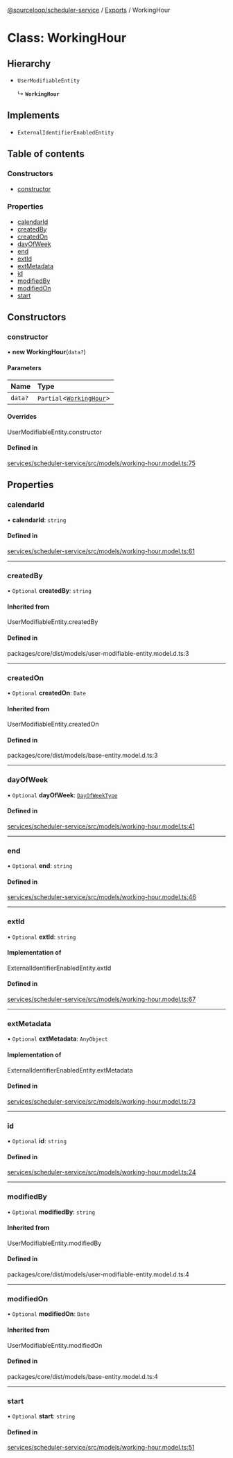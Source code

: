 [@sourceloop/scheduler-service](../README.md) / [Exports](../modules.md) / WorkingHour

# Class: WorkingHour

## Hierarchy

- `UserModifiableEntity`

  ↳ **`WorkingHour`**

## Implements

- `ExternalIdentifierEnabledEntity`

## Table of contents

### Constructors

- [constructor](WorkingHour.md#constructor)

### Properties

- [calendarId](WorkingHour.md#calendarid)
- [createdBy](WorkingHour.md#createdby)
- [createdOn](WorkingHour.md#createdon)
- [dayOfWeek](WorkingHour.md#dayofweek)
- [end](WorkingHour.md#end)
- [extId](WorkingHour.md#extid)
- [extMetadata](WorkingHour.md#extmetadata)
- [id](WorkingHour.md#id)
- [modifiedBy](WorkingHour.md#modifiedby)
- [modifiedOn](WorkingHour.md#modifiedon)
- [start](WorkingHour.md#start)

## Constructors

### constructor

• **new WorkingHour**(`data?`)

#### Parameters

| Name | Type |
| :------ | :------ |
| `data?` | `Partial`<[`WorkingHour`](WorkingHour.md)\> |

#### Overrides

UserModifiableEntity.constructor

#### Defined in

[services/scheduler-service/src/models/working-hour.model.ts:75](https://github.com/sourcefuse/loopback4-microservice-catalog/blob/68ec38a2a/services/scheduler-service/src/models/working-hour.model.ts#L75)

## Properties

### calendarId

• **calendarId**: `string`

#### Defined in

[services/scheduler-service/src/models/working-hour.model.ts:61](https://github.com/sourcefuse/loopback4-microservice-catalog/blob/68ec38a2a/services/scheduler-service/src/models/working-hour.model.ts#L61)

___

### createdBy

• `Optional` **createdBy**: `string`

#### Inherited from

UserModifiableEntity.createdBy

#### Defined in

packages/core/dist/models/user-modifiable-entity.model.d.ts:3

___

### createdOn

• `Optional` **createdOn**: `Date`

#### Inherited from

UserModifiableEntity.createdOn

#### Defined in

packages/core/dist/models/base-entity.model.d.ts:3

___

### dayOfWeek

• `Optional` **dayOfWeek**: [`DayOfWeekType`](../enums/DayOfWeekType.md)

#### Defined in

[services/scheduler-service/src/models/working-hour.model.ts:41](https://github.com/sourcefuse/loopback4-microservice-catalog/blob/68ec38a2a/services/scheduler-service/src/models/working-hour.model.ts#L41)

___

### end

• `Optional` **end**: `string`

#### Defined in

[services/scheduler-service/src/models/working-hour.model.ts:46](https://github.com/sourcefuse/loopback4-microservice-catalog/blob/68ec38a2a/services/scheduler-service/src/models/working-hour.model.ts#L46)

___

### extId

• `Optional` **extId**: `string`

#### Implementation of

ExternalIdentifierEnabledEntity.extId

#### Defined in

[services/scheduler-service/src/models/working-hour.model.ts:67](https://github.com/sourcefuse/loopback4-microservice-catalog/blob/68ec38a2a/services/scheduler-service/src/models/working-hour.model.ts#L67)

___

### extMetadata

• `Optional` **extMetadata**: `AnyObject`

#### Implementation of

ExternalIdentifierEnabledEntity.extMetadata

#### Defined in

[services/scheduler-service/src/models/working-hour.model.ts:73](https://github.com/sourcefuse/loopback4-microservice-catalog/blob/68ec38a2a/services/scheduler-service/src/models/working-hour.model.ts#L73)

___

### id

• `Optional` **id**: `string`

#### Defined in

[services/scheduler-service/src/models/working-hour.model.ts:24](https://github.com/sourcefuse/loopback4-microservice-catalog/blob/68ec38a2a/services/scheduler-service/src/models/working-hour.model.ts#L24)

___

### modifiedBy

• `Optional` **modifiedBy**: `string`

#### Inherited from

UserModifiableEntity.modifiedBy

#### Defined in

packages/core/dist/models/user-modifiable-entity.model.d.ts:4

___

### modifiedOn

• `Optional` **modifiedOn**: `Date`

#### Inherited from

UserModifiableEntity.modifiedOn

#### Defined in

packages/core/dist/models/base-entity.model.d.ts:4

___

### start

• `Optional` **start**: `string`

#### Defined in

[services/scheduler-service/src/models/working-hour.model.ts:51](https://github.com/sourcefuse/loopback4-microservice-catalog/blob/68ec38a2a/services/scheduler-service/src/models/working-hour.model.ts#L51)
